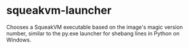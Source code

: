 # squeakvm-launcher
Chooses a SqueakVM executable based on the image's magic version number, similar to the py.exe launcher for shebang lines in Python on Windows.
